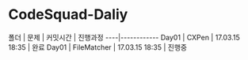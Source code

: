 # CodeSquad-Daliy

폴더 | 문제 | 커밋시간 | 진행과정
----|------------
Day01 | CXPen | 17.03.15 18:35 | 완료
Day01 | FileMatcher | 17.03.15 18:35 | 진행중
